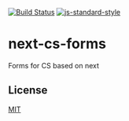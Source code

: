 [![Build Status](https://travis-ci.org/telemark/next-cs-forms.svg?branch=master)](https://travis-ci.org/telemark/next-cs-forms)
[![js-standard-style](https://img.shields.io/badge/code%20style-standard-brightgreen.svg?style=flat)](https://github.com/feross/standard)

# next-cs-forms

Forms for CS based on next

## License

[MIT](LICENSE)
